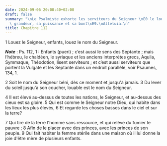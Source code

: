 ```yaml
---
date: 2024-09-06 20:00:40+02:00
draft: false
summary: "\nLe Psalmiste exhorte les serviteurs du Seigneur \xE0 le louer pour sa\
  \ grandeur, sa puissance et sa bont\xE9.\nAlleluia.\n"
title: Chapitre 112
---
```





1 Louez le Seigneur, enfants, louez le nom du Seigneur.

***Note*** :  Ps. 112, 1 : Enfants (pueri) ; c’est aussi le sens des Septante ; mais l’hébreu, le chaldéen, le syriaque et les anciens interprètes grecs, Aquila, Symmaque, Théodotion, lisent serviteurs ; et c’est aussi serviteurs que portent la Vulgate et les Septante dans un endroit parallèle, voir Psaumes, 134, 1.


2 Soit le nom du Seigneur béni, dès ce moment et jusqu'à jamais. 3 Du lever du soleil jusqu'à son coucher, louable est le nom du Seigneur.


4 Il est élevé au-dessus de toutes les nations, le Seigneur, et au-dessus des cieux est sa gloire. 5 Qui est comme le Seigneur notre Dieu, qui habite dans les lieux les plus élevés, 6 Et regarde les choses basses dans le ciel et sur la terre?


7 Qui tire de la terre l'homme sans ressource, et qui relève du fumier le pauvre ; 8 Afin de le placer avec des princes, avec les princes de son peuple. 9 Qui fait habiter la femme stérile dans une maison où il lui donne la joie d'être mère de plusieurs enfants.


